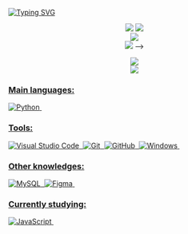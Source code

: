 [![Typing SVG](https://readme-typing-svg.herokuapp.com/?font=Roboto&color=ffffff&size=35&center=true&vCenter=true&width=1000&lines=Hi,+my+name+is+hayek;i'm+have+14+years+old;I+from+São+Paulo,+SP;Be+Welcome!+:%29)](https://git.io/typing-svg)

<p align="center">
	<img src="https://lanyard-profile-readme.vercel.app/api/973588723809783928?hideTimestamp=true&hideBadges=true"/>
	<img src="https://readme-typing-svg.herokuapp.com/?font=Roboto&color=ffffff&size=35&center=true&vCenter=true&width=1000&lines=Hi,+my+name+is+hayek;i'm+have+14+years+old;I+from+São+Paulo,+SP;Be+Welcome!+:%29)](https://git.io/typing-svg)"/>
	<br>
	<img src="https://github-readme-stats.vercel.app/api?username=hayek0x&include_all_commits=true&show_icons=true&hide_border=true&hide_title=true&count_private=true&theme=dark">
	<br>
	<img src="https://github-readme-stats.vercel.app/api/top-langs/?username=hayek0x&layout=compact&count_private=true&langs_count=8&hide_border=true&theme=dark"> -->
</p>

<div align="center">  
<a href="https://discord.com/users/818675044208082945" target="_blank"><img src="https://img.shields.io/badge/Discord-%237289DA.svg?style=for-the-badge&logo=discord&logoColor=white"</a>
</div> 

<div align="center">  
<a href="https://www.instagram.com/cahh.4m/" target="_blank"><img src="https://img.shields.io/badge/-Instagram-%23E4405F?style=for-the-badge&logo=instagram&logoColor=white"</a>
</div> 
 
### Main languages:
![Python](https://img.shields.io/badge/-python-0D1117?style=for-the-badge&logo=python&logoColor=1572B6&labelColor=0D1117)&nbsp;

 
### Tools:
![Visual Studio Code](https://img.shields.io/badge/-Visual%20Studio%20Code-0D1117?style=for-the-badge&logo=visual-studio&logoColor=1572B6&labelColor=0D1117)&nbsp;
![Git](https://img.shields.io/badge/-Git-0D1117?style=for-the-badge&logo=git&labelColor=0D1117)&nbsp;
![GitHub](https://img.shields.io/badge/-GitHub-0D1117?style=for-the-badge&logo=github&labelColor=0D1117)&nbsp;
![Windows](https://img.shields.io/badge/-Windows-0D1117?style=for-the-badge&logo=windows&labelColor=0D1117)&nbsp;

### Other knowledges:
![MySQL](https://img.shields.io/badge/-mysql-0D1117?style=for-the-badge&logo=mysql&labelColor=0D1117)&nbsp;
![Figma](https://img.shields.io/badge/-figma-0D1117?style=for-the-badge&logo=figma&labelColor=0D1117)&nbsp;
  
### Currently studying:
![JavaScript](https://img.shields.io/badge/-JavaScript-0D1117?style=for-the-badge&logo=javascript&labelColor=0D1117&textColor=0D1117)&nbsp;
